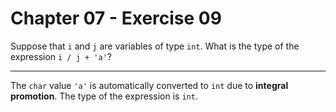 # Chapter 07 - Exercise 09

Suppose that `i` and `j` are variables of type `int`. What is the type of the expression `i / j + 'a'`?

---

The `char` value `'a'` is automatically converted to `int` due to __integral promotion__. The type of the expression is `int`.  

